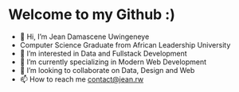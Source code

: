 # Welcome to my Github :)
- 👋 Hi, I’m Jean Damascene Uwingeneye
- Computer Science Graduate from African Leadership University
- 👀 I’m interested in Data and Fullstack Development
- 🌱 I’m currently specializing in Modern Web Development
- 💞️ I’m looking to collaborate on Data, Design and Web
- 📫 How to reach me contact@jean.rw

<!---
jeandamas/jeandamas is a ✨ special ✨ repository because its `README.md` (this file) appears on your GitHub profile.
You can click the Preview link to take a look at your changes.
--->
